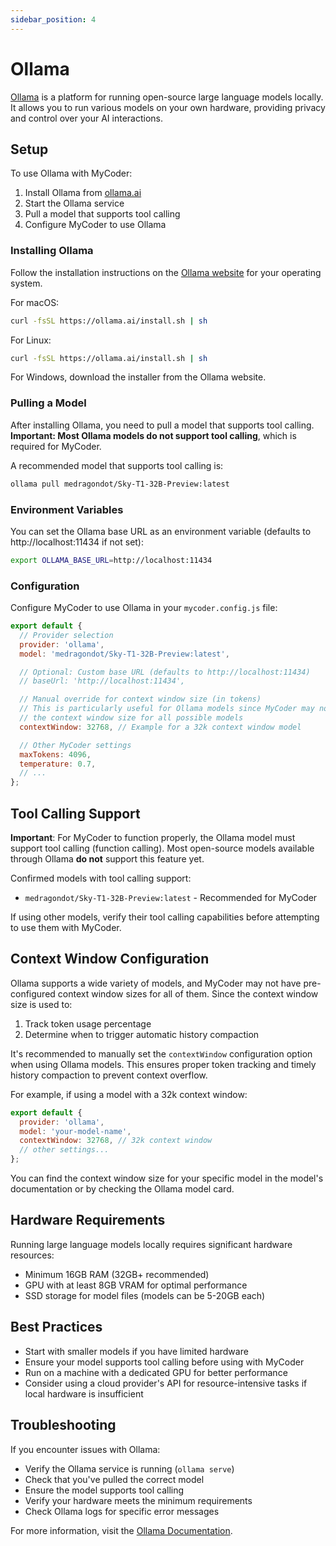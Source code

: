 ```yaml
---
sidebar_position: 4
---
```


# Ollama

[Ollama](https://ollama.ai/) is a platform for running open-source large language models locally. It allows you to run various models on your own hardware, providing privacy and control over your AI interactions.

## Setup

To use Ollama with MyCoder:

1. Install Ollama from [ollama.ai](https://ollama.ai/)
2. Start the Ollama service
3. Pull a model that supports tool calling
4. Configure MyCoder to use Ollama

### Installing Ollama

Follow the installation instructions on the [Ollama website](https://ollama.ai/) for your operating system.

For macOS:

```bash
curl -fsSL https://ollama.ai/install.sh | sh
```

For Linux:

```bash
curl -fsSL https://ollama.ai/install.sh | sh
```

For Windows, download the installer from the Ollama website.

### Pulling a Model

After installing Ollama, you need to pull a model that supports tool calling. **Important: Most Ollama models do not support tool calling**, which is required for MyCoder.

A recommended model that supports tool calling is:

```bash
ollama pull medragondot/Sky-T1-32B-Preview:latest
```

### Environment Variables

You can set the Ollama base URL as an environment variable (defaults to http://localhost:11434 if not set):

```bash
export OLLAMA_BASE_URL=http://localhost:11434
```

### Configuration

Configure MyCoder to use Ollama in your `mycoder.config.js` file:

```javascript
export default {
  // Provider selection
  provider: 'ollama',
  model: 'medragondot/Sky-T1-32B-Preview:latest',

  // Optional: Custom base URL (defaults to http://localhost:11434)
  // baseUrl: 'http://localhost:11434',

  // Manual override for context window size (in tokens)
  // This is particularly useful for Ollama models since MyCoder may not know
  // the context window size for all possible models
  contextWindow: 32768, // Example for a 32k context window model

  // Other MyCoder settings
  maxTokens: 4096,
  temperature: 0.7,
  // ...
};
```

## Tool Calling Support

**Important**: For MyCoder to function properly, the Ollama model must support tool calling (function calling). Most open-source models available through Ollama **do not** support this feature yet.

Confirmed models with tool calling support:

- `medragondot/Sky-T1-32B-Preview:latest` - Recommended for MyCoder

If using other models, verify their tool calling capabilities before attempting to use them with MyCoder.

## Context Window Configuration

Ollama supports a wide variety of models, and MyCoder may not have pre-configured context window sizes for all of them. Since the context window size is used to:

1. Track token usage percentage
2. Determine when to trigger automatic history compaction

It's recommended to manually set the `contextWindow` configuration option when using Ollama models. This ensures proper token tracking and timely history compaction to prevent context overflow.

For example, if using a model with a 32k context window:

```javascript
export default {
  provider: 'ollama',
  model: 'your-model-name',
  contextWindow: 32768, // 32k context window
  // other settings...
};
```

You can find the context window size for your specific model in the model's documentation or by checking the Ollama model card.

## Hardware Requirements

Running large language models locally requires significant hardware resources:

- Minimum 16GB RAM (32GB+ recommended)
- GPU with at least 8GB VRAM for optimal performance
- SSD storage for model files (models can be 5-20GB each)

## Best Practices

- Start with smaller models if you have limited hardware
- Ensure your model supports tool calling before using with MyCoder
- Run on a machine with a dedicated GPU for better performance
- Consider using a cloud provider's API for resource-intensive tasks if local hardware is insufficient

## Troubleshooting

If you encounter issues with Ollama:

- Verify the Ollama service is running (`ollama serve`)
- Check that you've pulled the correct model
- Ensure the model supports tool calling
- Verify your hardware meets the minimum requirements
- Check Ollama logs for specific error messages

For more information, visit the [Ollama Documentation](https://github.com/ollama/ollama/tree/main/docs).
